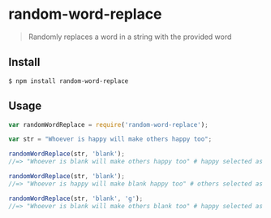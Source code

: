 # random-word-replace

> Randomly replaces a word in a string with the provided word

## Install

```
$ npm install random-word-replace
```

## Usage

```js
var randomWordReplace = require('random-word-replace');

var str = "Whoever is happy will make others happy too"; 

randomWordReplace(str, 'blank');
//=> "Whoever is blank will make others happy too" # happy selected as random word

randomWordReplace(str, 'blank');
//=> "Whoever is happy will make blank happy too" # others selected as random word

randomWordReplace(str, 'blank', 'g');
//=> "Whoever is blank will make others blank too" # happy selected as random word

```

